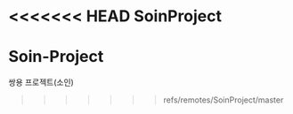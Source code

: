 <<<<<<< HEAD
SoinProject
=======
# Soin-Project
쌍용 프로젝트(소인)
>>>>>>> refs/remotes/SoinProject/master
